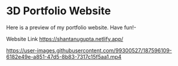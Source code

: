 
<h1> 3D Portfolio Website </h1>

Here is a preview of my portfolio website. Have fun!-

Website Link https://shantanugupta.netlify.app/

https://user-images.githubusercontent.com/99300527/187596109-6182e49e-a851-47d5-8b83-7317c15f5aa1.mp4

